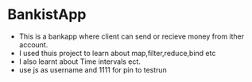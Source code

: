 # BankistApp

- This is a bankapp where client can send or recieve money from ither account.
- I used thuis project to learn about map,filter,reduce,bind etc
- I also learnt about Time intervals ect.
- use js as username and 1111 for pin to testrun
